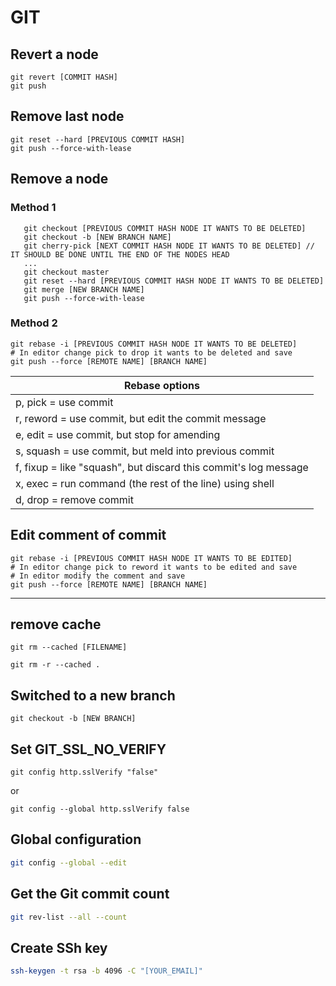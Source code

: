 # GIT

## Revert a node
```git
git revert [COMMIT HASH]
git push
```

## Remove last node
```git
git reset --hard [PREVIOUS COMMIT HASH]
git push --force-with-lease
```

## Remove a node

### Method 1

```git 
   git checkout [PREVIOUS COMMIT HASH NODE IT WANTS TO BE DELETED]
   git checkout -b [NEW BRANCH NAME]
   git cherry-pick [NEXT COMMIT HASH NODE IT WANTS TO BE DELETED] // IT SHOULD BE DONE UNTIL THE END OF THE NODES HEAD
   ...
   git checkout master
   git reset --hard [PREVIOUS COMMIT HASH NODE IT WANTS TO BE DELETED]
   git merge [NEW BRANCH NAME]
   git push --force-with-lease
```

### Method 2

```git
git rebase -i [PREVIOUS COMMIT HASH NODE IT WANTS TO BE DELETED]
# In editor change pick to drop it wants to be deleted and save
git push --force [REMOTE NAME] [BRANCH NAME]
```


| Rebase options  | 
| --- |
| p, pick = use commit |
| r, reword = use commit, but edit the commit message |
| e, edit = use commit, but stop for amending |
| s, squash = use commit, but meld into previous commit |
| f, fixup = like "squash", but discard this commit's log message |
| x, exec = run command (the rest of the line) using shell |
| d, drop = remove commit |

## Edit comment of commit
```git 
git rebase -i [PREVIOUS COMMIT HASH NODE IT WANTS TO BE EDITED]
# In editor change pick to reword it wants to be edited and save
# In editor modify the comment and save
git push --force [REMOTE NAME] [BRANCH NAME]
```
---

## remove cache
```
git rm --cached [FILENAME]
```
```
git rm -r --cached .
```
## Switched to a new branch
```
git checkout -b [NEW BRANCH]
```

## Set GIT_SSL_NO_VERIFY

```
git config http.sslVerify "false"
```
or
```
git config --global http.sslVerify false
```
## Global configuration 
```bash
git config --global --edit
```
## Get the Git commit count
```bash
git rev-list --all --count
```
## Create SSh key
```bash
ssh-keygen -t rsa -b 4096 -C "[YOUR_EMAIL]"
```
